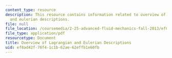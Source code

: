 ```yaml
---
content_type: resource
description: This resource contains information related to overview of lagrangian
  and eulerian descriptions.
file: null
file_location: /coursemedia/2-25-advanced-fluid-mechanics-fall-2013/ef8ad42f76f41c1b62ae62effb1e60fb_MIT2_25F13_OverviewofLag.pdf
file_type: application/pdf
resourcetype: Document
title: Overview of Lagrangian and Eulerian Descriptions
uid: ef8ad42f-76f4-1c1b-62ae-62effb1e60fb
---
```

